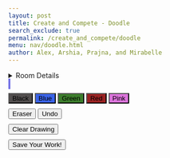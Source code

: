 ```yaml
---
layout: post 
title: Create and Compete - Doodle
search_exclude: true
permalink: /create_and_compete/doodle
menu: nav/doodle.html
author: Alex, Arshia, Prajna, and Mirabelle 
---
```


<details>
  <summary>Room Details</summary>

<a href="{{site.baseurl}}/moderation/rules_doodle/">Moderation Rules</a>

<p> The page is a place where people can explore themselves creatively and compete to see who has the best doodle. This allows for players to collaborate over their artistic abilities. Our room includes a chat room where players can converse about their creations, a doodle compete area, a place where people can post their art, and winners get crowned every week. This will help add to our classes page by making a fun artistic environment where everyone can collaborate. </p>

<a href="{{site.baseurl}}/moderation/chat_doodle/" class="button">Chat Room</a>
<a href="{{site.baseurl}}/moderation/artpost_doodle/" class="button">Art Post</a>
</details>
<canvas id="drawingCanvas" width="600" height="400" style="border: 2px solid #7573e6; cursor: crosshair; margin-top: 10px;"></canvas>

<style>
    .button {
        padding: 10px 20px;
        font-size: 16px;
        background-color: #7573e6;
        color: white;
        border: none;
        border-radius: 5px;
        text-decoration: none;
        display: inline-block;
    }
    .color-button {
        font-size: 18px;
        padding: 10px 20px;
        color: white;
        border: none;
        border-radius: 5px;
        cursor: pointer;
    }
    .black { background-color: #524e4e !important; }
    .blue { background-color: #3a63e8 !important; }
    .green { background-color: #3c7d2c !important; }
    .red { background-color: #992222 !important; }
    .pink { background-color: #db74db !important; }
</style>

<script>
    const canvas = document.getElementById('drawingCanvas');
    const ctx = canvas.getContext('2d');
    let drawing = false;
    let currentColor = '#ad3636'; 
    let previousColor = currentColor; 
    let drawingHistory = []; 

    function initializeCanvasBackground() {
        ctx.fillStyle = '#ffffff';
        ctx.fillRect(0, 0, canvas.width, canvas.height);
        saveCanvasState(); 
    }

    initializeCanvasBackground();

    canvas.addEventListener('mousedown', startDrawing);
    canvas.addEventListener('mouseup', stopDrawing);
    canvas.addEventListener('mousemove', draw);

    function startDrawing(event) {
        drawing = true;
        ctx.beginPath();
        ctx.moveTo(event.clientX - canvas.offsetLeft, event.clientY - canvas.offsetTop);
    }

    function stopDrawing() {
        drawing = false;
        ctx.closePath();
        saveCanvasState(); 
    }

    function draw(event) {
        if (!drawing) return;
        ctx.lineWidth = 5;
        ctx.lineCap = 'round';
        ctx.strokeStyle = currentColor;
        ctx.lineTo(event.clientX - canvas.offsetLeft, event.clientY - canvas.offsetTop);
        ctx.stroke();
    }

    function clearCanvas() {
        ctx.fillStyle = '#ffffff';
        ctx.fillRect(0, 0, canvas.width, canvas.height);
        saveCanvasState(); 
    }

    function changeColor(color) {
        currentColor = color;
        previousColor = color;
    }

    function activateEraser() {
        currentColor = '#ffffff'; 
    }

    function downloadDrawing() {
        const link = document.createElement('a');
        link.download = 'my_drawing.png';
        link.href = canvas.toDataURL();
        link.click();
    }

    function saveCanvasState() {
        drawingHistory.push(ctx.getImageData(0, 0, canvas.width, canvas.height));
    }

    function undoLastAction() {
        if (drawingHistory.length > 1) {
            drawingHistory.pop(); 
            const previousState = drawingHistory[drawingHistory.length - 1];
            ctx.putImageData(previousState, 0, 0); 
        } else {
            clearCanvas(); 
        }
    }
</script>

<div style="margin-top: 10px;">
        <button style="background-color: #524e4e!important;  display:inline-block" onclick="changeColor('#524e4e')">Black</button>
        <button style="background-color: #3a63e8!important;  display:inline-block" onclick="changeColor('#3a63e8')">Blue</button>
        <button style="background-color: #3c7d2c!important;  display:inline-block" onclick="changeColor('#3c7d2c')">Green</button>
        <button style="background-color: #992222!important;  display:inline-block" onclick="changeColor('#992222')">Red</button>
        <button style="background-color: #db74db!important;  display:inline-block" onclick="changeColor('#db74db')">Pink</button>
</div>

<div style="margin-top: 10px;">
    <button class="action-button" onclick="activateEraser()">Eraser</button>
    <button class="action-button" onclick="undoLastAction()">Undo</button>
</div>

<div style="margin-top: 10px;">
    <button class="action-button clear-button" onclick="clearCanvas()">Clear Drawing</button>
</div>

<div style="margin-top: 10px;">
    <button class="action-button download-button" onclick="downloadDrawing()">Save Your Work!</button>
</div>
